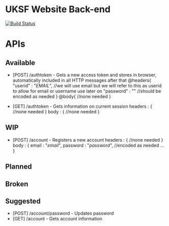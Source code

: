 # UKSF Website Back-end
[![Build Status](https://travis-ci.org/uksf/website-backend.svg?branch=master)](https://travis-ci.org/uksf/website-backend)
# APIs
## Available
- [POST] /authtoken - Gets a new access token and stores in browser, automatically included in all HTTP messages after that
@headers{
	"userid" : "$EMAIL$", //we will use email but we will refer to this as userid to allow for email or username use later on
	"password" : "" //should be encoded as needed
}
@body{
	//none needed
}

- [GET] /authtoken - Gets information on current session
headers : {
	//none needed
}
body : {
	//none needed
}

## WIP
- [POST] /account - Registers a new account
headers : {
	//none needed
}
body : {
	email : "$email$",
	password : "$password$", //encoded as needed
	...
}

## Planned

## Broken

## Suggested
- [POST] /account/password - Updates password
- [GET] /account - Gets account information
